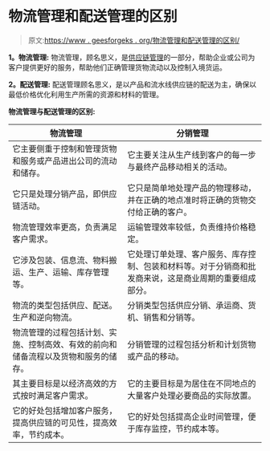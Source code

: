 # 物流管理和配送管理的区别

> 原文:[https://www . geesforgeks . org/物流管理和配送管理的区别/](https://www.geeksforgeeks.org/difference-between-logistic-management-and-distribution-management/)

**1。物流管理:**
物流管理，顾名思义，是[供应链管理](https://www.geeksforgeeks.org/introduction-to-supply-chain-management/)的一部分，帮助企业或公司为客户提供更好的服务，帮助他们正确管理货物流动以及控制入境货运。

**2。配送管理:**
配送管理顾名思义，是以产品和流水线供应链的配送为主，确保以最低价格优化利用生产所需的资源和材料的管理。

**物流管理与配送管理的区别:**

<center>

| 物流管理 | 分销管理 |
| --- | --- |
| 它主要侧重于控制和管理货物和服务或产品进出公司的流动和储存。 | 它主要关注从生产线到客户的每一步与最终产品移动相关的活动。 |
| 它只是处理分销产品，即供应链活动。 | 它只是简单地处理产品的物理移动，并在正确的地点准时将正确的货物交付给正确的客户。 |
| 物流管理效率更高，负责满足客户需求。 | 运输管理效率较低，负责维持价格稳定。 |
| 它涉及包装、信息流、物料搬运、生产、运输、库存管理等。 | 它处理订单处理、客户服务、库存控制、包装和材料等。对于分销商和批发商来说，这是商业周期的重要组成部分。 |
| 物流的类型包括供应、配送。生产和逆向物流。 | 分销类型包括供应分销、承运商、货机、销售和分销等。 |
| 物流管理的过程包括计划、实施、控制高效、有效的前向和储备流程以及货物和服务的储存。 | 分销管理的过程包括分析和计划货物或产品的移动。 |
| 其主要目标是以经济高效的方式按时满足客户需求。 | 它的主要目标是为居住在不同地点的大量客户处理必要商品的实际放置。 |
| 它的好处包括增加客户服务，提高供应链的可见性，提高效率，节约成本。 | 它的好处包括提高企业时间管理，便于库存监控，节约成本等。 |

</center>